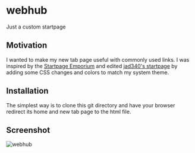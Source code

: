 # webhub
Just a custom startpage

## Motivation
I wanted to make my new tab page useful with commonly used links.
I was inspired by the [Startpage Emporium](https://startpages.github.io) and edited [jad340's startpage](https://startpages.github.io/startpages/startpage-jad340/) by adding some CSS changes and colors to match my system theme.

## Installation
The simplest way is to clone this git directory and have your browser redirect its home and new tab page to the html file.

## Screenshot
![webhub](https://github.com/AkashPatel435/webhub/blob/master/screenshot.png)
